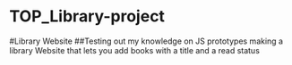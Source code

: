 # TOP_Library-project

#Library Website
##Testing out my knowledge on JS prototypes making a library Website that lets you add books with a title and a read status
